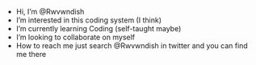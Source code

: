 - Hi, I’m @Rwvwndish
- I’m interested in this coding system (I think)
- I’m currently learning Coding (self-taught maybe)
- I’m looking to collaborate on myself 
- How to reach me just search @Rwvwndish in twitter and you can find me there

<!---
Rwvwndish/Rwvwndish is a ✨ special ✨ repository because its `README.md` (this file) appears on your GitHub profile.
You can click the Preview link to take a look at your changes.
--->

